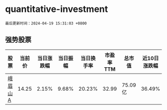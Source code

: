 # quantitative-investment

`最后更新时间：2024-04-19 15:31:03 +0800`

## 强势股票

|股票|当前价|当日涨跌幅|当日振幅|当日换手率|市盈率TTM|总市值|近10日涨跌幅|
|----|----|----|----|----|----|----|----|
|[峨眉山A](https://xueqiu.com/S/SZ000888)|14.25|2.15%|9.68%|20.23%|32.99|75.09亿|36.49%|
